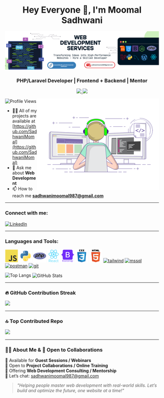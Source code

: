 <h1 align="center">Hey Everyone 👋, I'm Moomal Sadhwani</h1>

<div align="center">
  <img src="https://github.com/SadhwaniMomal/SadhwaniMomal/blob/main/GitHub-Banner.png" alt="DevOpsShack Banner">
</div>
<h3 align="center">PHP/Laravel Developer | Frontend + Backend | Mentor</h3>

<p align="center">
  <a href="https://github.com/SadhwaniMomal">
    <img src="https://img.shields.io/github/followers/SadhwaniMomal?label=Follow&style=social" />
  </a>
  <!-- <a href="https://www.youtube.com/@devopsshack">
    <img src="https://img.shields.io/youtube/channel/subscribers/UC1XLb_DoX2eNWGKjkh2epwA?style=social" />
  </a> -->
 <a href="https://www.linkedin.com/in/moomal-sadhwani/">
    <img src="https://img.shields.io/badge/LinkedIn-Moomal%20Sadhwani-blue?logo=linkedin&style=flat-square" />
</a>

</p>

<img align="right" alt="Coding" width="400" src="https://raw.githubusercontent.com/devSouvik/devSouvik/master/gif3.gif">

<p align="left">
  <img src="https://komarev.com/ghpvc/?username=SadhwaniMomal&label=Profile%20views&color=0e75b6&style=flat" alt="Profile Views" />
</p>

- 👨‍💻 All of my projects are available at [https://github.com/SadhwaniMomal](https://github.com/SadhwaniMomal)
- 💬 Ask me about **Web Development**
- 📫 How to reach me **sadhwanimoomal987@gmail.com**

---

<h3 align="left">Connect with me:</h3>
<p align="left">
  <a href="https://www.linkedin.com/in/moomal-sadhwani/" target="blank"><img align="center" src="https://raw.githubusercontent.com/rahuldkjain/github-profile-readme-generator/master/src/images/icons/Social/linked-in-alt.svg" alt="LinkedIn" height="30" width="40" /></a>
  
</p>

---

<h3 align="left">Languages and Tools:</h3>
<p align="left">
<a target="_blank" href="https://raw.githubusercontent.com/devicons/devicon/master/icons/javascript/javascript-original.svg" style="display: inline-block;"><img src="https://raw.githubusercontent.com/devicons/devicon/master/icons/javascript/javascript-original.svg" alt="javascript" width="42" height="42" /></a>
<a target="_blank" href="https://raw.githubusercontent.com/devicons/devicon/master/icons/python/python-original.svg" style="display: inline-block;"><img src="https://raw.githubusercontent.com/devicons/devicon/master/icons/python/python-original.svg" alt="python" width="42" height="42" /></a>
<a target="_blank" href="https://raw.githubusercontent.com/devicons/devicon/master/icons/php/php-original.svg" style="display: inline-block;"><img src="https://raw.githubusercontent.com/devicons/devicon/master/icons/php/php-original.svg" alt="php" width="42" height="42" /></a>
<a target="_blank" href="https://raw.githubusercontent.com/devicons/devicon/master/icons/react/react-original-wordmark.svg" style="display: inline-block;"><img src="https://raw.githubusercontent.com/devicons/devicon/master/icons/react/react-original-wordmark.svg" alt="react" width="42" height="42" /></a>
<a target="_blank" href="https://raw.githubusercontent.com/devicons/devicon/master/icons/bootstrap/bootstrap-plain-wordmark.svg" style="display: inline-block;"><img src="https://raw.githubusercontent.com/devicons/devicon/master/icons/bootstrap/bootstrap-plain-wordmark.svg" alt="bootstrap" width="42" height="42" /></a>
<a target="_blank" href="https://raw.githubusercontent.com/devicons/devicon/master/icons/css3/css3-original-wordmark.svg" style="display: inline-block;"><img src="https://raw.githubusercontent.com/devicons/devicon/master/icons/css3/css3-original-wordmark.svg" alt="css3" width="42" height="42" /></a>
<a target="_blank" href="https://raw.githubusercontent.com/devicons/devicon/master/icons/html5/html5-original-wordmark.svg" style="display: inline-block;"><img src="https://raw.githubusercontent.com/devicons/devicon/master/icons/html5/html5-original-wordmark.svg" alt="html5" width="42" height="42" /></a>
<a target="_blank" href="https://www.vectorlogo.zone/logos/tailwindcss/tailwindcss-icon.svg" style="display: inline-block;"><img src="https://www.vectorlogo.zone/logos/tailwindcss/tailwindcss-icon.svg" alt="tailwind" width="42" height="42" /></a>
<a target="_blank" href="https://www.svgrepo.com/show/303229/microsoft-sql-server-logo.svg" style="display: inline-block;"><img src="https://www.svgrepo.com/show/303229/microsoft-sql-server-logo.svg" alt="mssql" width="42" height="42" /></a>
<a target="_blank" href="https://www.vectorlogo.zone/logos/getpostman/getpostman-icon.svg" style="display: inline-block;"><img src="https://www.vectorlogo.zone/logos/getpostman/getpostman-icon.svg" alt="postman" width="42" height="42" /></a>
<a target="_blank" href="https://www.vectorlogo.zone/logos/git-scm/git-scm-icon.svg" style="display: inline-block;"><img src="https://www.vectorlogo.zone/logos/git-scm/git-scm-icon.svg" alt="git" width="42" height="42" /></a>
</p>

<p><img align="left" src="https://github-readme-stats.vercel.app/api/top-langs?username=SadhwaniMomal&show_icons=true&locale=en&layout=compact&theme=vue&hide_border=true" alt="Top Langs" /></p>

<p>&nbsp;<img align="center" src="https://github-readme-stats.vercel.app/api?username=SadhwaniMomal&show_icons=true&locale=en&theme=vue&hide_border=true" alt="GitHub Stats" /></p>

---

### 🔥 GitHub Contribution Streak

<img src="https://img.shields.io/badge/GitHub%20Streak-Moomal%20Sadhwani-brightgreen?logo=github&style=for-the-badge" />

---

### 🔝 Top Contributed Repo

![](https://github-contributor-stats.vercel.app/api?username=SadhwaniMomal&limit=5&theme=flat&combine_all_yearly_contributions=true)

---

### 👨‍💼 About Me & 🤝 Open to Collaborations

🎤 Available for **Guest Sessions / Webinars**  
🤝 Open to **Project Collaborations / Online Training**  
💼 Offering **Web Development Consulting / Mentorship**  
📧 Let’s chat: [sadhwanimoomal987@gmail.com](mailto:sadhwanimoomal987@gmail.com)

> _"Helping people master web development with real-world skills. Let’s build and optimize the future, one website at a time!"_
